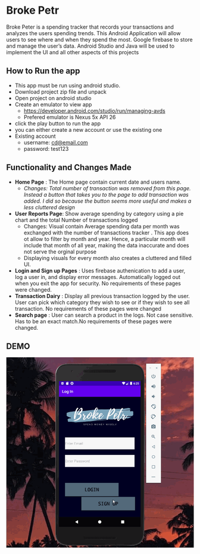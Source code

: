 # Broke Petr 
Broke Peter is a spending tracker that records your transactions and analyzes the users spending trends. This Android Application will allow users to see where and when they spend the most. Google firebase to store and manage the user’s data. Android Studio and Java will be used to implement the UI and all other aspects of this projects

## How to Run the app
* This app must be run using android studio. 
* Download project zip file and unpack 
* Open project on android studio 
* Create an emulator to view app 
    * https://developer.android.com/studio/run/managing-avds
    * Prefered emulator is Nexus 5x API 26
* click the play button to run the app 
* you can either create a new account or use the existing one
* Existing account 
    * username: cd@email.com
    * password: test123

## Functionality and Changes Made  
* **Home Page** : The Home page contain current date and users name.
    * *Changes: Total number of transaction was removed from this page. Instead a button that takes you to the page to add transaction was added. I did so because the button seems more useful and makes a less cluttered design*
* **User Reports Page**: Show average spending by category using a pie chart and the total Number of transactions logged 
    * Changes: Visual contain Average spending data per month was exchanged with the number of transactions tracker . This app does ot allow to filter by month and year. Hence, a particular month will include that month of all year, making the data inaccurate and does not serve the orginal purpose 
    * Displaying visuals for every month also creates a cluttered and filled UI. 
* **Login and Sign up Pages** : Uses firebase authenication to add a user,  log a user in, and display error messages. Automatically logged out when you exit the app for security. No requirements of these pages were changed. 
* **Transaction Dairy** : Display all previous transaction logged by the user. User can pick which category they wish to see or if they wish to see all transaction. No requirements of these pages were changed 
* **Search page** : User can search a product in the logs. Not case sensitive. Has to be an exact match.No requirements of these pages were changed.

## DEMO
<img src='https://github.com/vinitasan979/brokePtr/blob/master/brokePtr_demo.gif' title='Video Walkthrough' width='' alt='Video Walkthrough' />







